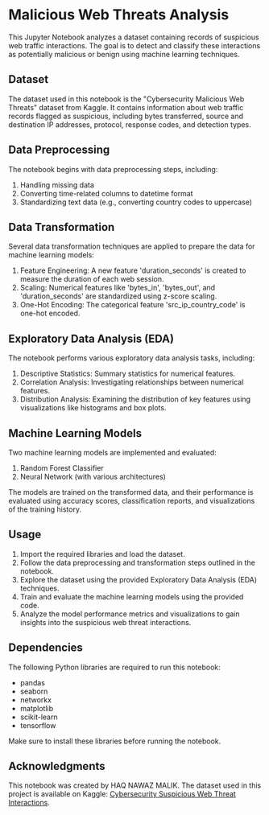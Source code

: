 # Malicious Web Threats Analysis

This Jupyter Notebook analyzes a dataset containing records of suspicious web traffic interactions. The goal is to detect and classify these interactions as potentially malicious or benign using machine learning techniques.

## Dataset

The dataset used in this notebook is the "Cybersecurity Malicious Web Threats" dataset from Kaggle. It contains information about web traffic records flagged as suspicious, including bytes transferred, source and destination IP addresses, protocol, response codes, and detection types.

## Data Preprocessing

The notebook begins with data preprocessing steps, including:

1. Handling missing data
2. Converting time-related columns to datetime format
3. Standardizing text data (e.g., converting country codes to uppercase)

## Data Transformation

Several data transformation techniques are applied to prepare the data for machine learning models:

1. Feature Engineering: A new feature 'duration_seconds' is created to measure the duration of each web session.
2. Scaling: Numerical features like 'bytes_in', 'bytes_out', and 'duration_seconds' are standardized using z-score scaling.
3. One-Hot Encoding: The categorical feature 'src_ip_country_code' is one-hot encoded.

## Exploratory Data Analysis (EDA)

The notebook performs various exploratory data analysis tasks, including:

1. Descriptive Statistics: Summary statistics for numerical features.
2. Correlation Analysis: Investigating relationships between numerical features.
3. Distribution Analysis: Examining the distribution of key features using visualizations like histograms and box plots.

## Machine Learning Models

Two machine learning models are implemented and evaluated:

1. Random Forest Classifier
2. Neural Network (with various architectures)

The models are trained on the transformed data, and their performance is evaluated using accuracy scores, classification reports, and visualizations of the training history.

## Usage

1. Import the required libraries and load the dataset.
2. Follow the data preprocessing and transformation steps outlined in the notebook.
3. Explore the dataset using the provided Exploratory Data Analysis (EDA) techniques.
4. Train and evaluate the machine learning models using the provided code.
5. Analyze the model performance metrics and visualizations to gain insights into the suspicious web threat interactions.

## Dependencies

The following Python libraries are required to run this notebook:

- pandas
- seaborn
- networkx
- matplotlib
- scikit-learn
- tensorflow

Make sure to install these libraries before running the notebook.

## Acknowledgments

This notebook was created by HAQ NAWAZ MALIK. The dataset used in this project is available on Kaggle: [Cybersecurity Suspicious Web Threat Interactions](https://www.kaggle.com/datasets/santhoshs/cybersecurity-suspicious-web-threat-interactions).

